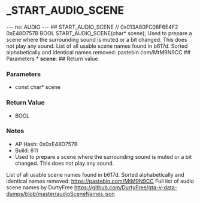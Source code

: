 # _START_AUDIO_SCENE

--- ns: AUDIO --- ## START_AUDIO_SCENE  // 0x013A80FC08F6E4F2 0xE48D757B BOOL START_AUDIO_SCENE(char* scene);  Used to prepare a scene where the surrounding sound is muted or a bit changed. This does not play any sound. List of all usable scene names found in b617d. Sorted alphabetically and identical names removed: pastebin.com/MtM9N9CC  ## Parameters * **scene**:  ## Return value

### Parameters
* const char* scene

### Return Value
* BOOL

### Notes
* AP Hash: 0x0xE48D757B
* Build: 811
* Used to prepare a scene where the surrounding sound is muted or a bit changed. This does not play any sound.

List of all usable scene names found in b617d. Sorted alphabetically and identical names removed: https://pastebin.com/MtM9N9CC
Full list of audio scene names by DurtyFree https://github.com/DurtyFree/gta-v-data-dumps/blob/master/audioSceneNames.json

